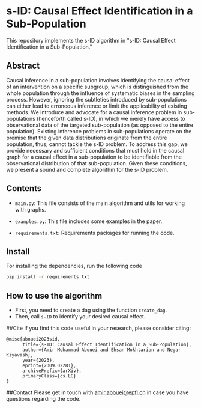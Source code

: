# s-ID: Causal Effect Identification in a Sub-Population
This repository implements the s-ID algorithm in "s-ID: Causal Effect Identification in a Sub-Population."

## Abstract
 Causal inference in a sub-population involves identifying the causal effect of an intervention on a specific subgroup, which is distinguished from the whole population through the influence of systematic biases in the sampling process.
    However, ignoring the subtleties introduced by sub-populations can either lead to erroneous inference or limit the applicability of existing methods. We introduce and advocate for a causal inference problem in sub-populations (henceforth called s-ID), in which we merely have access to observational data of the targeted sub-population (as opposed to the entire population). Existing inference problems in sub-populations operate on the premise that the given data distributions originate from the entire population, thus, cannot tackle the s-ID problem. To address this gap, we provide necessary and sufficient conditions that must hold in the causal graph for a causal effect in a sub-population to be identifiable from the observational distribution of that sub-population. Given these conditions, we present a sound and complete algorithm for the s-ID problem.

## Contents
* ```main.py```: This file consists of the main algorithm and utils for working with graphs.

* ```examples.py```: This file includes some examples in the paper.

* ```requirements.txt```: Requirements packages for running the code.



## Install

For installing the dependencies, run the following code
```sh
pip install -r requirements.txt
```
## How to use the algorithm

* First, you need to create a dag using the function ```create_dag```.
* Then, call ```s-ID``` to identify your desired causal effect.



##Cite
If you find this code useful in your research, please consider citing:

```
@misc{abouei2023sid,
      title={s-ID: Causal Effect Identification in a Sub-Population}, 
      author={Amir Mohammad Abouei and Ehsan Mokhtarian and Negar Kiyavash},
      year={2023},
      eprint={2309.02281},
      archivePrefix={arXiv},
      primaryClass={cs.LG}
}
```


##Contact
Please get in touch with amir.abouei@epfl.ch in case you have questions regarding the code.
